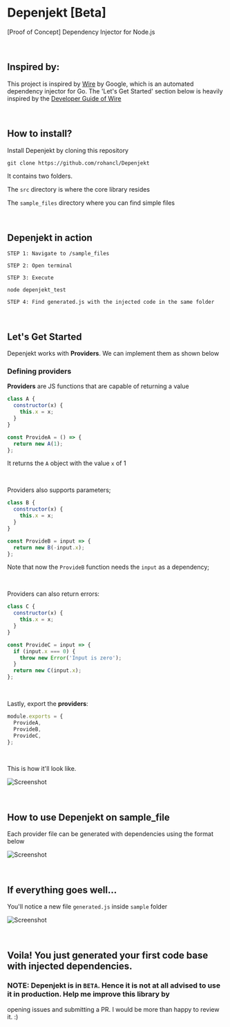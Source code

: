 # Depenjekt [Beta]
[Proof of Concept] Dependency Injector for Node.js

&nbsp;

## Inspired by: 

This project is inspired by [Wire](https://github.com/google/wire) by Google, which is an automated dependency injector for Go.
The 'Let's Get Started' section below is heavily inspired by the [Developer Guide of Wire](https://github.com/google/wire/blob/master/docs/guide.md)

&nbsp;

## How to install?

Install Depenjekt by cloning this repository
```
git clone https://github.com/rohancl/Depenjekt
``` 

It contains two folders.

The `src` directory is where the core library resides

The `sample_files` directory where you can find simple files

&nbsp;

## Depenjekt in action

`STEP 1: Navigate to /sample_files`

`STEP 2: Open terminal`

`STEP 3: Execute`

```
node depenjekt_test
```

`STEP 4: Find generated.js with the injected code in the same folder`

&nbsp;

## Let's Get Started

Depenjekt works with **Providers**. We can implement them as shown below

### Defining providers

**Providers** are JS functions that are capable of returning a value

```js
class A {
  constructor(x) {
    this.x = x;
  }
}

const ProvideA = () => {
  return new A(1);
};
```

It returns the `A` object with the value `x` of 1

&nbsp;

Providers also supports parameters;

```js
class B {
  constructor(x) {
    this.x = x;
  }
}

const ProvideB = input => {
  return new B(-input.x);
};
```

Note that now the `ProvideB` function needs the `input` as a dependency;

&nbsp;

Providers can also return errors:

```js
class C {
  constructor(x) {
    this.x = x;
  }
}

const ProvideC = input => {
  if (input.x === 0) {
    throw new Error('Input is zero');
  }
  return new C(input.x);
};
```

&nbsp;

Lastly, export the **providers**:

```js
module.exports = {
  ProvideA,
  ProvideB,
  ProvideC,
};
```

&nbsp;

This is how it'll look like.
&nbsp;

![Screenshot](http://i.imgur.com/pr1p05O.png)

&nbsp;

## How to use Depenjekt on sample_file

Each provider file can be generated with dependencies using the format below

![Screenshot](http://i.imgur.com/XqKVdKr.png)

&nbsp;

## If everything goes well...

You'll notice a new file `generated.js` inside `sample` folder 

![Screenshot](http://i.imgur.com/WGwXR4o.png)

&nbsp;

## Voila! You just generated your first code base with injected dependencies. 

### NOTE: Depenjekt is in `BETA`. Hence it is not at all advised to use it in production. Help me improve this library by
opening issues and submitting a PR. I would be more than happy to review it. :)
